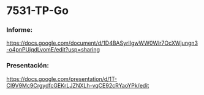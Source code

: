 # 7531-TP-Go

### Informe:
https://docs.google.com/document/d/1D4BASyrIlgwWW0Wlr7OcXWjungn3-o4pnPUjqdLvomE/edit?usp=sharing

### Presentación:
https://docs.google.com/presentation/d/1T-CI9V9Mc9CrgydfcGEKrLJZNXLh-vqCE92cRYaoYPk/edit
